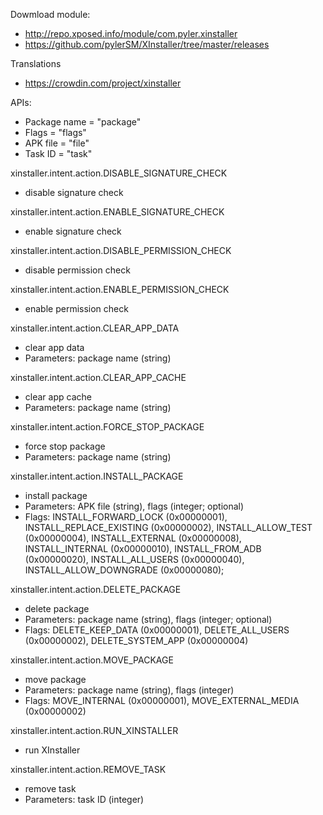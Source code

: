 Dowmload module:
- http://repo.xposed.info/module/com.pyler.xinstaller
- https://github.com/pylerSM/XInstaller/tree/master/releases

Translations
- https://crowdin.com/project/xinstaller

APIs:
- Package name = "package"
- Flags = "flags"
- APK file = "file"
- Task ID = "task"

xinstaller.intent.action.DISABLE_SIGNATURE_CHECK
- disable signature check

xinstaller.intent.action.ENABLE_SIGNATURE_CHECK
- enable signature check

xinstaller.intent.action.DISABLE_PERMISSION_CHECK
- disable permission check

xinstaller.intent.action.ENABLE_PERMISSION_CHECK
- enable permission check

xinstaller.intent.action.CLEAR_APP_DATA
- clear app data
- Parameters: package name (string)

xinstaller.intent.action.CLEAR_APP_CACHE
- clear app cache
- Parameters: package name (string)

xinstaller.intent.action.FORCE_STOP_PACKAGE
- force stop package
- Parameters: package name (string)

xinstaller.intent.action.INSTALL_PACKAGE
- install package
- Parameters: APK file (string), flags (integer; optional)
- Flags: INSTALL_FORWARD_LOCK (0x00000001), INSTALL_REPLACE_EXISTING (0x00000002), INSTALL_ALLOW_TEST (0x00000004),
INSTALL_EXTERNAL (0x00000008), INSTALL_INTERNAL (0x00000010), INSTALL_FROM_ADB (0x00000020), INSTALL_ALL_USERS (0x00000040),
INSTALL_ALLOW_DOWNGRADE (0x00000080);

xinstaller.intent.action.DELETE_PACKAGE
- delete package
- Parameters: package name (string), flags (integer; optional)
- Flags: DELETE_KEEP_DATA (0x00000001), DELETE_ALL_USERS (0x00000002), DELETE_SYSTEM_APP (0x00000004)

xinstaller.intent.action.MOVE_PACKAGE
- move package
- Parameters: package name (string), flags (integer)
- Flags: MOVE_INTERNAL (0x00000001), MOVE_EXTERNAL_MEDIA (0x00000002)

xinstaller.intent.action.RUN_XINSTALLER
- run XInstaller

xinstaller.intent.action.REMOVE_TASK
- remove task
- Parameters: task ID (integer)
